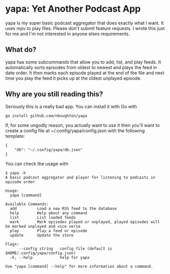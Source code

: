 # yapa: Yet Another Podcast App

yapa is my super basic podcast aggregator that does exactly what I want. It uses mpv to
play files. Please don't submit feature requests. I wrote this just for me and I'm not interested in anyone elses requirements.

## What do?

yapa has some subcommands that allow you to add, list, and play feeds. It automatically
sorts episodes from oldest to newest and plays the feed in date order. It then marks each
episode played at the end of the file and next time you play the feed it picks up at the oldest unplayed episode.

## Why are you still reading this?

Seriously this is a really bad app. You can install it with Go with 

```
go install github.com/nboughton/yapa
```

If, for some ungodly reason, you actually want to use it then you'll want to create a config file at ~/.config/yapa/config.json with the following template:

```
{
	"db": "~/.config/yapa/db.json"
}
```

You can check the usage with 

```
$ yapa -h
A basic podcast aggregator and player for listening to podcasts in episode order

Usage:
  yapa [command]

Available Commands:
  add         Load a new RSS feed to the database
  help        Help about any command
  list        List loaded feeds
  mark        Mark episodes played or unplayed, played episodes will be marked unplayed and vice versa
  play        Play a feed or episode
  update      Update the store

Flags:
      --config string   config file (default is $HOME/.config/yapa/config.json)
  -h, --help            help for yapa

Use "yapa [command] --help" for more information about a command.
```